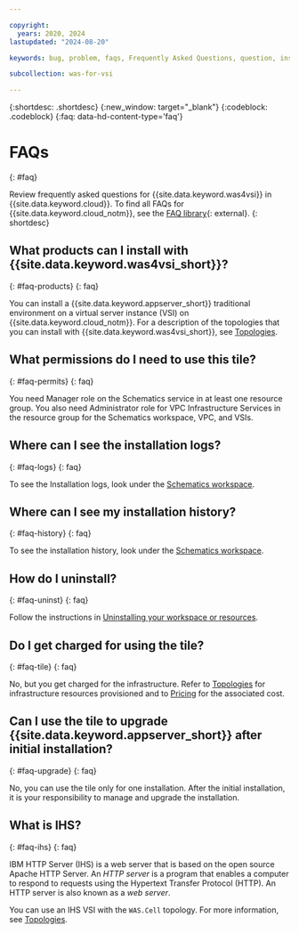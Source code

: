 ```yaml
---

copyright:
  years: 2020, 2024
lastupdated: "2024-08-20"

keywords: bug, problem, faqs, Frequently Asked Questions, question, install, ihs, tile, permission, role

subcollection: was-for-vsi

---
```


{:shortdesc: .shortdesc}
{:new_window: target="_blank"}
{:codeblock: .codeblock}
{:faq: data-hd-content-type='faq'}

# FAQs
{: #faq}

Review frequently asked questions for {{site.data.keyword.was4vsi}} in {{site.data.keyword.cloud}}. To find all FAQs for {{site.data.keyword.cloud_notm}}, see the [FAQ library](/docs/faqs){: external}.
{: shortdesc}

## What products can I install with {{site.data.keyword.was4vsi_short}}?
{: #faq-products}
{: faq}

You can install a {{site.data.keyword.appserver_short}} traditional environment on a virtual server instance (VSI) on {{site.data.keyword.cloud_notm}}. For a description of the topologies that you can install with {{site.data.keyword.was4vsi_short}}, see [Topologies](/docs/was-for-vsi?topic=was-for-vsi-topologies).

## What permissions do I need to use this tile?
{: #faq-permits}
{: faq}

You need Manager role on the Schematics service in at least one resource group. You also need Administrator role for VPC Infrastructure Services in the resource group for the Schematics workspace, VPC, and VSIs.

## Where can I see the installation logs?
{: #faq-logs}
{: faq}

To see the Installation logs, look under the [Schematics workspace](https://cloud.ibm.com/schematics/workspaces).

## Where can I see my installation history?
{: #faq-history}
{: faq}

To see the installation history, look under the [Schematics workspace](https://cloud.ibm.com/schematics/workspaces).

## How do I uninstall?
{: #faq-uninst}
{: faq}

Follow the instructions in [Uninstalling your workspace or resources](/docs/was-for-vsi?topic=was-for-vsi-uninstalling).

## Do I get charged for using the tile?
{: #faq-tile}
{: faq}

No, but you get charged for the infrastructure. Refer to [Topologies](/docs/was-for-vsi?topic=was-for-vsi-topologies) for infrastructure resources provisioned and to [Pricing](https://cloud.ibm.com/vpc-ext/provision/vs) for the associated cost.

## Can I use the tile to upgrade {{site.data.keyword.appserver_short}} after initial installation?
{: #faq-upgrade}
{: faq}

No, you can use the tile only for one installation. After the initial installation, it is your responsibility to manage and upgrade the installation. 

## What is IHS?
{: #faq-ihs}
{: faq}

IBM HTTP Server (IHS) is a web server that is based on the open source Apache HTTP Server. An *HTTP server* is a program that enables a computer to respond to requests using the Hypertext Transfer Protocol (HTTP). An HTTP server is also known as a *web server*.

You can use an IHS VSI with the `WAS.Cell` topology. For more information, see [Topologies](/docs/was-for-vsi?topic=was-for-vsi-topologies).
